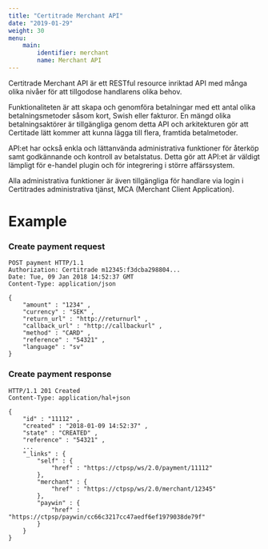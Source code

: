 ```yaml
---
title: "Certitrade Merchant API"
date: "2019-01-29"
weight: 30
menu: 
    main:
        identifier: merchant
        name: Merchant API
---
```

Certitrade Merchant API är ett RESTful resource inriktad API med många olika nivåer för att tillgodose handlarens olika behov.

Funktionaliteten är att skapa och genomföra betalningar med ett antal olika betalningsmetoder såsom kort, Swish eller fakturor. En mängd olika betalningsaktörer är tillgängliga genom detta API och arkitekturen gör att Certitade lätt kommer att kunna lägga till flera, framtida betalmetoder.

API:et har också enkla och lättanvända administrativa funktioner för återköp samt godkännande och kontroll av betalstatus. Detta gör att API:et är väldigt lämpligt för e-handel plugin och för integrering i större affärssystem.

Alla administrativa funktioner är även tillgängliga för handlare via login i Certitrades administrativa tjänst, MCA (Merchant Client Application).

# Example

### Create payment request
```http
POST payment HTTP/1.1
Authorization: Certitrade m12345:f3dcba298804...
Date: Tue, 09 Jan 2018 14:52:37 GMT
Content-Type: application/json

{
    "amount" : "1234" ,
    "currency" : "SEK" ,
    "return_url" : "http://returnurl" ,
    "callback_url" : "http://callbackurl" ,
    "method" : "CARD" ,
    "reference" : "54321" ,
    "language" : "sv"
}
```

### Create payment response
```http
HTTP/1.1 201 Created
Content-Type: application/hal+json

{
    "id" : "11112" ,
    "created" : "2018-01-09 14:52:37" ,
    "state" : "CREATED" ,
    "reference" : "54321" ,
    ...
    "_links" : {
        "self" : {
            "href" : "https://ctpsp/ws/2.0/payment/11112"
        },
        "merchant" : {
            "href" : "https://ctpsp/ws/2.0/merchant/12345"
        },
        "paywin" : {
            "href" : "https://ctpsp/paywin/cc66c3217cc47aedf6ef1979038de79f"
        }
    }
}
```
